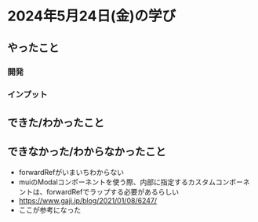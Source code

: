 # 2024年5月24日(金)の学び
## やったこと
### 開発

### インプット

## できた/わかったこと

## できなかった/わからなかったこと
* forwardRefがいまいちわからない
* muiのModalコンポーネントを使う際、内部に指定するカスタムコンポーネントは、forwardRefでラップする必要があるらしい
* https://www.gaji.jp/blog/2021/01/08/6247/
* ここが参考になった

